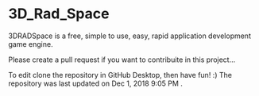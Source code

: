 # 3D_Rad_Space
3DRADSpace is a free, simple to use, easy, rapid application development game engine.

Please create a pull request if you want to contribuite in this project...

To edit clone the repository in GitHub Desktop, then have fun! :)
The repository was last updated on Dec 1, 2018  9:05 PM .
